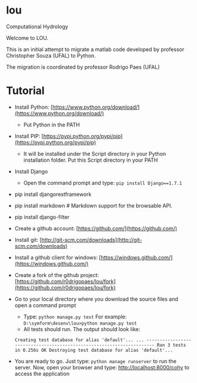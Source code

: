lou
===

Computational Hydrology


Welcome to LOU.

This is an initial attempt to migrate a matlab code developed by professor Christopher Souza (UFAL) to Python.

The migration is coordinated by professor Rodrigo Paes (UFAL)


# Tutorial

*   Install Python: [https://www.python.org/download/](https://www.python.org/download/)
    *   Put Python in the PATH
*   Install PIP: [https://pypi.python.org/pypi/pip](https://pypi.python.org/pypi/pip)
    *   It will be installed under the Script directory in your Python installation folder. Put this Script directory in your PATH
*   Install Django
    *   Open the command prompt and type: `pip install Django==1.7.1`

*   pip install djangorestframework
*   pip install markdown       # Markdown support for the browsable API.
*   pip install django-filter

*   Create a github account: [https://github.com/](https://github.com/)
*   Install git: [http://git-scm.com/downloads](http://git-scm.com/downloads)
*   Install a github client for windows: [https://windows.github.com/](https://windows.github.com/)
*   Create a fork of the github project: [https://github.com/r0drigopaes/lou/fork](https://github.com/r0drigopaes/lou/fork)
*   Go to your local directory where you download the source files and open a command prompt
    *   Type: `python manage.py test` For example: `D:\symform\desenv\lou>python manage.py test`
    *   All tests should run. The output should look like:


       `
       Creating test database for alias 'default'...
       ...
        ----------------------------------------------------------------------
        Ran 3 tests in 0.256s
        OK
        Destroying test database for alias 'default'...
        `
* You are ready to go. Just type: `python manage runserver` to run the server. Now, open your browser and type: [http://localhost:8000/cohy](http://localhost:8000/cohy) to access the application




